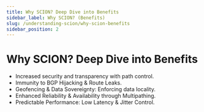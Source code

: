 ```yaml
---
title: Why SCION? Deep Dive into Benefits
sidebar_label: Why SCION? (Benefits)
slug: /understanding-scion/why-scion-benefits
sidebar_position: 2
---
```

# Why SCION? Deep Dive into Benefits
- Increased security and transparency with path control.
- Immunity to BGP Hijacking & Route Leaks.
- Geofencing & Data Sovereignty: Enforcing data locality.
- Enhanced Reliability & Availability through Multipathing.
- Predictable Performance: Low Latency & Jitter Control.
